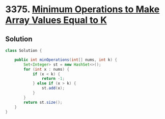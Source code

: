# 3375. [Minimum Operations to Make Array Values Equal to K](https://leetcode.com/problems/minimum-operations-to-make-array-values-equal-to-k/description/?envType=daily-question&envId=2025-04-09)

## Solution

```java
class Solution {

    public int minOperations(int[] nums, int k) {
        Set<Integer> st = new HashSet<>();
        for (int x : nums) {
            if (x < k) {
                return -1;
            } else if (x > k) {
                st.add(x);
            }
        }
        return st.size();
    }
}
```
